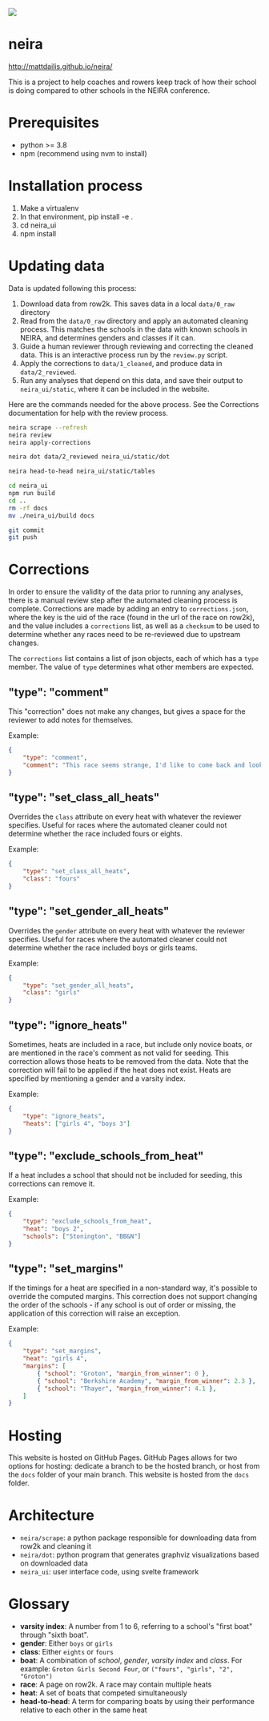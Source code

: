 ![](https://github.com/mattdailis/neira/blob/28a5e4077755117a01b9d18e1101e82c54cf05dc/remo-rowing.gif)

# neira
http://mattdailis.github.io/neira/

This is a project to help coaches and rowers keep track of how their school is doing compared to other schools in the NEIRA conference.

# Prerequisites
- python >= 3.8
- npm (recommend using nvm to install)

# Installation process
1. Make a virtualenv
2. In that environment, pip install -e .
3. cd neira_ui
4. npm install

# Updating data
Data is updated following this process:
1. Download data from row2k. This saves data in a local `data/0_raw` directory
2. Read from the `data/0_raw` directory and apply an automated cleaning process. This matches the schools in the data with known schools in NEIRA, and determines genders and classes if it can.
3. Guide a human reviewer through reviewing and correcting the cleaned data. This is an interactive process run by the `review.py` script.
4. Apply the corrections to `data/1_cleaned`, and produce data in `data/2_reviewed`.
5. Run any analyses that depend on this data, and save their output to `neira_ui/static`, where it can be included in the website.

Here are the commands needed for the above process. See the Corrections documentation for help with the review process.

```bash
neira scrape --refresh
neira review
neira apply-corrections

neira dot data/2_reviewed neira_ui/static/dot

neira head-to-head neira_ui/static/tables

cd neira_ui
npm run build
cd ..
rm -rf docs
mv ./neira_ui/build docs

git commit
git push
```

# Corrections
In order to ensure the validity of the data prior to running any analyses, there is a manual review step after the
automated cleaning process is complete. Corrections are made by adding an entry to `corrections.json`, where the key
is the uid of the race (found in the url of the race on row2k), and the value includes a `corrections` list, as well
as a `checksum` to be used to determine whether any races need to be re-reviewed due to upstream changes.

The `corrections` list contains a list of json objects, each of which has a `type` member. The value of `type` determines what other members are expected.

## "type": "comment"

This "correction" does not make any changes, but gives a space for the reviewer to add notes for themselves.

Example:
```json
{
    "type": "comment",
    "comment": "This race seems strange, I'd like to come back and look at it more closely"
}
```

## "type": "set_class_all_heats"

Overrides the `class` attribute on every heat with whatever the reviewer specifies. Useful for races where the automated cleaner could not determine whether the race included fours or eights.

Example:
```json
{
    "type": "set_class_all_heats",
    "class": "fours"
}
```

## "type": "set_gender_all_heats"

Overrides the `gender` attribute on every heat with whatever the reviewer specifies. Useful for races where the automated cleaner could not determine whether the race included boys or girls teams.

Example:
```json
{
    "type": "set_gender_all_heats",
    "class": "girls"
}
```

## "type": "ignore_heats"

Sometimes, heats are included in a race, but include only novice boats, or are mentioned in the race's comment as not valid for seeding. This correction allows those heats to be removed from the data. Note that the correction will fail to be applied if the heat does not exist. Heats are specified by mentioning a gender and a varsity index.

Example:
```json
{
    "type": "ignore_heats",
    "heats": ["girls 4", "boys 3"]
}
```

## "type": "exclude_schools_from_heat"

If a heat includes a school that should not be included for seeding, this corrections can remove it.

Example:
```json
{
    "type": "exclude_schools_from_heat",
    "heat": "boys 2",
    "schools": ["Stonington", "BB&N"]
}
```

## "type": "set_margins"

If the timings for a heat are specified in a non-standard way, it's possible to override the computed margins. This correction does not support changing the order of the schools - if any school is out of order or missing, the application of this correction will raise an exception.

Example:
```json
{
    "type": "set_margins",
    "heat": "girls 4",
    "margins": [
        { "school": "Groton", "margin_from_winner": 0 },
        { "school": "Berkshire Academy", "margin_from_winner": 2.3 },
        { "school": "Thayer", "margin_from_winner": 4.1 },
    ]
}
```

# Hosting
This website is hosted on GitHub Pages. GitHub Pages allows for two options for hosting: dedicate a branch to be the hosted branch, or host from the `docs` folder of your main branch. This website is hosted from the `docs` folder.

# Architecture
- `neira/scrape`: a python package responsible for downloading data from row2k and cleaning it
- `neira/dot`: python program that generates graphviz visualizations based on downloaded data
- `neira_ui`: user interface code, using svelte framework

# Glossary
- **varsity index**: A number from 1 to 6, referring to a school's "first boat" through "sixth boat".
- **gender**: Either `boys` or `girls`
- **class**: Either `eights` or `fours`
- **boat**: A combination of *school*, *gender*, *varsity index* and *class*. For example: `Groton Girls Second Four`, or `("fours", "girls", "2", "Groton")`
- **race**: A page on row2k. A race may contain multiple heats
- **heat**: A set of boats that competed simultaneously
- **head-to-head**: A term for comparing boats by using their performance relative to each other in the same heat
